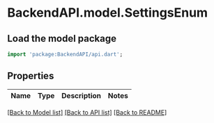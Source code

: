 # BackendAPI.model.SettingsEnum

## Load the model package

```dart
import 'package:BackendAPI/api.dart';
```

## Properties

 Name | Type | Description | Notes 
------|------|-------------|-------

[[Back to Model list]](../README.md#documentation-for-models) [[Back to API list]](../README.md#documentation-for-api-endpoints) [[Back to README]](../README.md)


